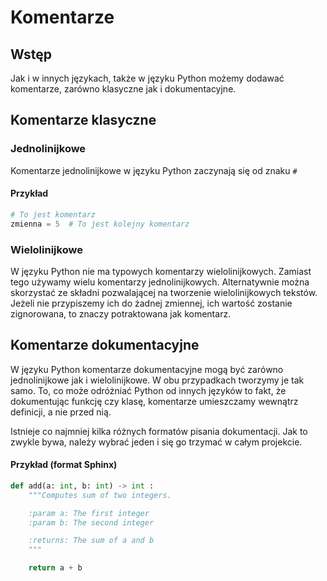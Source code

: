 # Komentarze

## Wstęp

Jak i w innych językach, także w języku Python możemy dodawać komentarze, zarówno klasyczne jak i dokumentacyjne.

## Komentarze klasyczne

### Jednolinijkowe

Komentarze jednolinijkowe w języku Python zaczynają się od znaku `#`

#### Przykład

```python
# To jest komentarz
zmienna = 5  # To jest kolejny komentarz
```

### Wielolinijkowe

W języku Python nie ma typowych komentarzy wielolinijkowych.
Zamiast tego używamy wielu komentarzy jednolinijkowych.
Alternatywnie można skorzystać ze składni pozwalającej na tworzenie wielolinijkowych tekstów.
Jeżeli nie przypiszemy ich do żadnej zmiennej, ich wartość zostanie zignorowana, to znaczy potraktowana jak komentarz.

## Komentarze dokumentacyjne

W języku Python komentarze dokumentacyjne mogą być zarówno jednolinijkowe jak i wielolinijkowe.
W obu przypadkach tworzymy je tak samo.
To, co może odróżniać Python od innych języków to fakt, że dokumentując funkcję czy klasę, komentarze umieszczamy wewnątrz definicji, a nie przed nią.

Istnieje co najmniej kilka różnych formatów pisania dokumentacji.
Jak to zwykle bywa, należy wybrać jeden i się go trzymać w całym projekcie.

#### Przykład (format Sphinx)

```python
def add(a: int, b: int) -> int :
    """Computes sum of two integers.

    :param a: The first integer
    :param b: The second integer

    :returns: The sum of a and b
    """

    return a + b
```